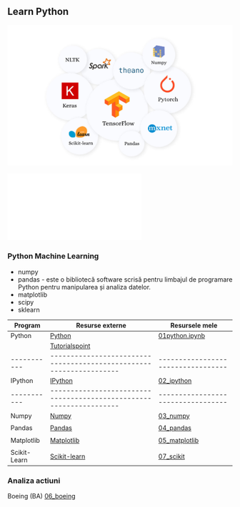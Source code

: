## Learn  Python

![img](01_pyml.png)

![Coursera](www.coursera.org)

### Python Machine Learning
* numpy
* pandas - este o bibliotecă software scrisă pentru limbajul de programare Python pentru manipularea și analiza datelor.
* matplotlib
* scipy
* sklearn

|Program    | Resurse externe                                                   | Resursele mele                   |
|-----------|-------------------------------------------------------------------|----------------------------------|
| Python    | [Python](https://www.python.org/)                                 |[01python.ipynb](00_python.ipynb) |
|           | [Tutorialspoint](https://www.tutorialspoint.com/python/index.htm) |                                  |
|-----------|-------------------------------------------------------------------|----------------------------------|
| IPython   |[IPython](https://ipython.org/install.html)                        |[02_ipython](02_ipython.ipynb)    |
|-----------|-------------------------------------------------------------------|----------------------------------|
|Numpy      | [Numpy](https://numpy.org/)                                       |[03_numpy](03_numpy.ipynb)        |
|           |                                                                   |                                  |
|Pandas     | [Pandas](https://pandas.pydata.org/docs/index.html)               |[04_pandas](04_pandas.ipynb)      |
|           |                                                                   |                                  |
|Matplotlib |[Matplotlib](https://matplotlib.org/)                              |[05_matplotlib](05_matplotlib.ipynb)|
|           |                                                                   |                                   |
|Scikit-Learn|[Scikit-learn](https://scikit-learn.org/stable/)                  |[07_scikit](07_scikit.ipynb)       |




### Analiza actiuni

Boeing (BA) [06_boeing](06_Boeing.ipynb)
